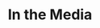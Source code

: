 ---
title: In the Media
layout: list-cards
collection: press
description: Articles and publications about my journey from logistics to web development
columns: 2
show_skills: false
---